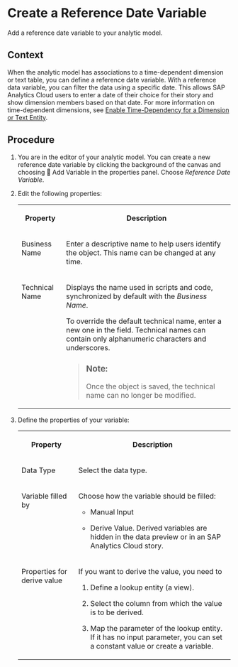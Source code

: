 <!-- loioa2d060ee364440dab656557ba42c20b4 -->

<link rel="stylesheet" type="text/css" href="../css/sap-icons.css"/>

# Create a Reference Date Variable

Add a reference date variable to your analytic model.



## Context

When the analytic model has associations to a time-dependent dimension or text table, you can define a reference date variable. With a reference data variable, you can filter the data using a specific date. This allows SAP Analytics Cloud users to enter a date of their choice for their story and show dimension members based on that date. For more information on time-dependent dimensions, see [Enable Time-Dependency for a Dimension or Text Entity](enable-time-dependency-for-a-dimension-or-text-entity-11b2ff4.md).



## Procedure

1.  You are in the editor of your analytic model. You can create a new reference date variable by clicking the background of the canvas and choosing <span class="FPA-icons-V3"></span> Add Variable in the properties panel. Choose *Reference Date Variable*.

2.  Edit the following properties:


    <table>
    <tr>
    <th valign="top">

    Property
    
    </th>
    <th valign="top">

    Description
    
    </th>
    </tr>
    <tr>
    <td valign="top">
    
    Business Name
    
    </td>
    <td valign="top">
    
    Enter a descriptive name to help users identify the object. This name can be changed at any time.
    
    </td>
    </tr>
    <tr>
    <td valign="top">
    
    Technical Name
    
    </td>
    <td valign="top">
    
    Displays the name used in scripts and code, synchronized by default with the *Business Name*.

    To override the default technical name, enter a new one in the field. Technical names can contain only alphanumeric characters and underscores.

    > ### Note:  
    > Once the object is saved, the technical name can no longer be modified.


    
    </td>
    </tr>
    </table>
    
3.  Define the properties of your variable:


    <table>
    <tr>
    <th valign="top">

    Property
    
    </th>
    <th valign="top">

    Description
    
    </th>
    </tr>
    <tr>
    <td valign="top">
    
    Data Type
    
    </td>
    <td valign="top">
    
    Select the data type.
    
    </td>
    </tr>
    <tr>
    <td valign="top">
    
    Variable filled by
    
    </td>
    <td valign="top">
    
    Choose how the variable should be filled:

    -   Manual Input

    -   Derive Value. Derived variables are hidden in the data preview or in an SAP Analytics Cloud story.



    
    </td>
    </tr>
    <tr>
    <td valign="top">
    
    Properties for derive value
    
    </td>
    <td valign="top">
    
    If you want to derive the value, you need to

    1.  Define a lookup entity \(a view\).

    2.  Select the column from which the value is to be derived.

    3.  Map the parameter of the lookup entity. If it has no input parameter, you can set a constant value or create a variable.



    
    </td>
    </tr>
    </table>
    

